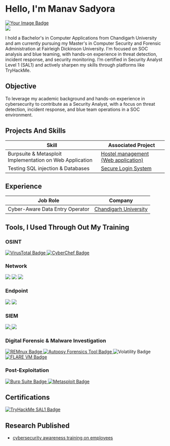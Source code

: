 # Hello, I'm Manav Sadyora
<div>
  <a href="https://tryhackme.com/p/Manav.Sadyora">
    <img src="https://tryhackme-badges.s3.amazonaws.com/Manav.Sadyora.png" alt="Your Image Badge" />
  </a>
</div>
<div>
  <a href="https://www.linkedin.com/in/manav-sadyora/">
    <img src="https://img.shields.io/badge/-LinkedIn-0072b1?&style=for-the-badge&logo=linkedin&logoColor=white" />
  </a>
</div>

I hold a Bachelor's in Computer Applications from Chandigarh University and am currently pursuing my Master's in Computer Security and Forensic Administration at Fairleigh Dickinson University. I'm focused on SOC analysis and blue teaming, with hands-on experience in threat detection, incident response, and security monitoring. I’m certified in Security Analyst Level 1 (SAL1) and actively sharpen my skills through platforms like TryHackMe.

## Objective
To leverage my academic background and hands-on experience in cybersecurity to contribute as a Security Analyst, with a focus on threat detection, incident response, and blue team operations in a SOC environment.

## Projects And Skills

| Skill                                         | Associated Project         |
|-----------------------------------------------|----------------------------|
| Burpsuite & Metasploit Implementation on Web Application          | <a href="https://www.linkedin.com/in/manav-sadyora/details/projects/urn:li:fsd_profileProject:(ACoAADnPfWgBfALtJzQhYjxiyFOJVQ5C6rBo39k,2004198374)/treasury/">Hostel management (Web application)</a>|
| Testing SQL injection & Databases | <a href="https://www.linkedin.com/in/manav-sadyora/details/projects/2005467521/multiple-media-viewer/?profileId=ACoAADnPfWgBfALtJzQhYjxiyFOJVQ5C6rBo39k&treasuryMediaId=1750057157182">Secure Login System</a>|

## Experience
|      Job Role                                 | Company         |
|-----------------------------------------------|----------------------------|
| Cyber-Aware Data Entry Operator       | <a href="https://www.linkedin.com/in/manav-sadyora/details/experience/">Chandigarh University</a>|

## Tools, I Used Through Out My Training

### OSINT
<div>
    <a href="http://www.tryhackme.com/r/room/threatinteltools?utm_campaign=social_share&utm_medium=social&utm_source=linkedin">
     <img src="https://img.shields.io/badge/-VirusTotal-3949AB?style=for-the-badge&logo=virustotal&logoColor=white" alt="VirusTotal Badge" />
    </a>
  <a href="https://tryhackme.com/room/cyberchefbasics?utm_source=linkedin&utm_medium=social&utm_campaign=social_share&utm_content=room">
    <img src="https://img.shields.io/badge/-CyberChef-6A1B9A?style=for-the-badge&logoColor=white" alt="CyberChef Badge" />
</a>
</div>

### Network
<div>
    <img src="https://img.shields.io/badge/-Wireshark-1679A7?&style=for-the-badge&logo=Wireshark&logoColor=white" />
    <img src="https://img.shields.io/badge/-Suricata-EF3B2D?&style=for-the-badge&logo=Suricata&logoColor=white" />
    <img src="https://img.shields.io/badge/-Zeek-777BB4?&style=for-the-badge&logo=Zeek&logoColor=white" />
</div>

### Endpoint
<div>
    <img src="https://img.shields.io/badge/-Microsoft_Defender_for_Endpoint-00A4EF?&style=for-the-badge&logo=Microsoft&logoColor=white" />
    <img src="https://img.shields.io/badge/-Velociraptor-4B275F?&style=for-the-badge&logo=Velociraptor&logoColor=white" />
</div>

### SIEM
<div>
  <a href="https://tryhackme.com/room/splunk101?utm_source=linkedin&utm_medium=social&utm_campaign=social_share&utm_content=room">  
  <img src="https://img.shields.io/badge/-Splunk-000000?&style=for-the-badge&logo=Splunk&logoColor=white" />
    <img src="https://img.shields.io/badge/-Elastic-005571?&style=for-the-badge&logo=Elastic&logoColor=white" />
</a>
</div>

### Digital Forensic & Malware Investigation
<div>
  <a href="https://remnux.org/">
  <img src="https://img.shields.io/badge/-REMnux-E53935?style=for-the-badge&logoColor=white" alt="REMnux Badge" />
</a>
  <a href="https://www.linkedin.com/posts/manav-sadyora_i-got-a-good-basic-knowledge-of-digital-forensics-activity-7341906802550194176-q9hC?utm_source=share&utm_medium=member_desktop&rcm=ACoAADnPfWgBfALtJzQhYjxiyFOJVQ5C6rBo39k">
   <img src="https://img.shields.io/badge/-Autopsy-1565C0?style=for-the-badge&logoColor=white" alt="Autopsy Forensics Tool Badge" />
</a>
  <img src="https://img.shields.io/badge/-Volatility-283593?style=for-the-badge&logoColor=white" alt="Volatility Badge" />
</div>

<a href="https://www.linkedin.com/posts/manav-sadyora_cybersecurity-malwareanalysis-reverseengineering-activity-7346402225256091649-bFYW?utm_source=share&utm_medium=member_desktop&rcm=ACoAADnPfWgBfALtJzQhYjxiyFOJVQ5C6rBo39k">
  <img src="https://img.shields.io/badge/-FLARE_VM-546E7A?style=for-the-badge&logoColor=white" alt="FLARE VM Badge" />
</a>

### Post-Exploitation
</div>
    <a href="https://www.linkedin.com/posts/manav-sadyora_cybersecurity-ethicalhacking-tryhackme-activity-7340999416180371456-pU7k?utm_source=share&utm_medium=member_desktop&rcm=ACoAADnPfWgBfALtJzQhYjxiyFOJVQ5C6rBo39k">
    <img src="https://img.shields.io/badge/-Burp%20Suite-orange?style=for-the-badge&logo=burpsuite&logoColor=white" alt="Burp Suite Badge" />
</a>
    <a href="https://www.linkedin.com/posts/manav-sadyora_tryhackme-metasploit-cybersecurity-activity-7338832115511267330-ljLn?utm_source=share&utm_medium=member_desktop&rcm=ACoAADnPfWgBfALtJzQhYjxiyFOJVQ5C6rBo39k">
    <img src="https://img.shields.io/badge/-Metasploit-blue?style=for-the-badge&logo=metasploit&logoColor=white" alt="Metasploit Badge" />
</a>
</div>

## Certifications

<div>
<a href="https://www.credly.com/badges/53a618a4-dd2d-428d-a173-8c34162bfcab">
  <img src="https://img.shields.io/badge/-SAL1_TryHackMe-2BAF2B?style=for-the-badge&logo=tryhackme&logoColor=white" alt="TryHackMe SAL1 Badge" />
</a>
</div>

## Research Published
<ul>
  <li><a href="https://github.com/mnv1851/cybersecurity-awareness-training-on-employees/tree/main">cybersecurity awareness training on employees</li>
  </a>
</ul>
